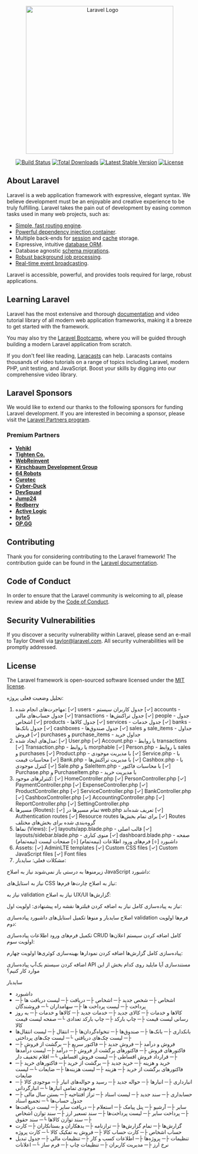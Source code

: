 <p align="center"><a href="https://laravel.com" target="_blank"><img src="https://raw.githubusercontent.com/laravel/art/master/logo-lockup/5%20SVG/2%20CMYK/1%20Full%20Color/laravel-logolockup-cmyk-red.svg" width="400" alt="Laravel Logo"></a></p>

<p align="center">
<a href="https://github.com/laravel/framework/actions"><img src="https://github.com/laravel/framework/workflows/tests/badge.svg" alt="Build Status"></a>
<a href="https://packagist.org/packages/laravel/framework"><img src="https://img.shields.io/packagist/dt/laravel/framework" alt="Total Downloads"></a>
<a href="https://packagist.org/packages/laravel/framework"><img src="https://img.shields.io/packagist/v/laravel/framework" alt="Latest Stable Version"></a>
<a href="https://packagist.org/packages/laravel/framework"><img src="https://img.shields.io/packagist/l/laravel/framework" alt="License"></a>
</p>

## About Laravel

Laravel is a web application framework with expressive, elegant syntax. We believe development must be an enjoyable and creative experience to be truly fulfilling. Laravel takes the pain out of development by easing common tasks used in many web projects, such as:

- [Simple, fast routing engine](https://laravel.com/docs/routing).
- [Powerful dependency injection container](https://laravel.com/docs/container).
- Multiple back-ends for [session](https://laravel.com/docs/session) and [cache](https://laravel.com/docs/cache) storage.
- Expressive, intuitive [database ORM](https://laravel.com/docs/eloquent).
- Database agnostic [schema migrations](https://laravel.com/docs/migrations).
- [Robust background job processing](https://laravel.com/docs/queues).
- [Real-time event broadcasting](https://laravel.com/docs/broadcasting).

Laravel is accessible, powerful, and provides tools required for large, robust applications.

## Learning Laravel

Laravel has the most extensive and thorough [documentation](https://laravel.com/docs) and video tutorial library of all modern web application frameworks, making it a breeze to get started with the framework.

You may also try the [Laravel Bootcamp](https://bootcamp.laravel.com), where you will be guided through building a modern Laravel application from scratch.

If you don't feel like reading, [Laracasts](https://laracasts.com) can help. Laracasts contains thousands of video tutorials on a range of topics including Laravel, modern PHP, unit testing, and JavaScript. Boost your skills by digging into our comprehensive video library.

## Laravel Sponsors

We would like to extend our thanks to the following sponsors for funding Laravel development. If you are interested in becoming a sponsor, please visit the [Laravel Partners program](https://partners.laravel.com).

### Premium Partners

- **[Vehikl](https://vehikl.com/)**
- **[Tighten Co.](https://tighten.co)**
- **[WebReinvent](https://webreinvent.com/)**
- **[Kirschbaum Development Group](https://kirschbaumdevelopment.com)**
- **[64 Robots](https://64robots.com)**
- **[Curotec](https://www.curotec.com/services/technologies/laravel/)**
- **[Cyber-Duck](https://cyber-duck.co.uk)**
- **[DevSquad](https://devsquad.com/hire-laravel-developers)**
- **[Jump24](https://jump24.co.uk)**
- **[Redberry](https://redberry.international/laravel/)**
- **[Active Logic](https://activelogic.com)**
- **[byte5](https://byte5.de)**
- **[OP.GG](https://op.gg)**

## Contributing

Thank you for considering contributing to the Laravel framework! The contribution guide can be found in the [Laravel documentation](https://laravel.com/docs/contributions).

## Code of Conduct

In order to ensure that the Laravel community is welcoming to all, please review and abide by the [Code of Conduct](https://laravel.com/docs/contributions#code-of-conduct).

## Security Vulnerabilities

If you discover a security vulnerability within Laravel, please send an e-mail to Taylor Otwell via [taylor@laravel.com](mailto:taylor@laravel.com). All security vulnerabilities will be promptly addressed.

## License

The Laravel framework is open-sourced software licensed under the [MIT license](https://opensource.org/licenses/MIT).

تحلیل وضعیت فعلی پروژه:
1. مهاجرت‌های انجام شده:
[✓] users - جدول کاربران سیستم
[✓] accounts - جدول حساب‌های مالی
[✓] transactions - جدول تراکنش‌ها
[✓] people - جدول اشخاص
[✓] products - جدول کالاها
[✓] services - جدول خدمات
[✓] banks - جدول بانک‌ها
[✓] cashboxes - جدول صندوق‌ها
[✓] sales و sale_items - جداول فروش
[✓] purchases و purchase_items - جداول خرید
2. مدل‌های ایجاد شده:
[✓] User.php
[✓] Account.php - با روابط transactions
[✓] Transaction.php - با روابط morphable
[✓] Person.php - با روابط sales و purchases
[✓] Product.php - با مدیریت موجودی
[✓] Service.php - با محاسبات قیمت
[✓] Bank.php - با مدیریت تراکنش‌ها
[✓] Cashbox.php - با کنترل موجودی
[✓] Sale.php و SaleItem.php - با محاسبات فاکتور
[✓] Purchase.php و PurchaseItem.php - با مدیریت خرید
3. کنترلرهای موجود:
[✓] HomeController.php
[✓] PersonController.php
[✓] PaymentController.php
[✓] ExpenseController.php
[✓] ProductController.php
[✓] ServiceController.php
[✓] BankController.php
[✓] CashboxController.php
[✓] AccountingController.php
[✓] ReportController.php
[✓] SettingController.php
4. مسیرها (Routes):
[✓] تمام مسیرها در web.php تعریف شده‌اند
[✓] Authentication routes
[✓] Resource routes برای تمام بخش‌ها
[✓] Routes گروه‌بندی شده برای بخش‌های مختلف
5. نماها (Views):
[✓] layouts/app.blade.php - قالب اصلی
[✓] layouts/sidebar.blade.php - منوی کناری
[✓] dashboard.blade.php - صفحه داشبورد
[÷] فرم‌های ورود اطلاعات (نیمه‌تمام)
[÷] صفحات لیست (نیمه‌تمام)
6. Assets:
[✓] AdminLTE templates
[✓] Custom CSS files
[✓] Custom JavaScript files
[✓] Font files
7. مشکلات فعلی:
سایدبار:

زیرمنوها به درستی باز نمی‌شوند
نیاز به اصلاح JavaScript
داشبورد:

نیاز به استایل‌های CSS
نیاز به اصلاح چارت‌ها
فرم‌ها:

نیاز به validation
نیاز به اصلاح UX/UI
گزارش‌ها:

نیاز به پیاده‌سازی کامل
نیاز به اضافه کردن فیلترها
نقشه راه پیشنهادی:
اولویت اول:

اصلاح سایدبار و منوها
تکمیل استایل‌های داشبورد
پیاده‌سازی validation فرم‌ها
اولویت دوم:

تکمیل فرم‌های ورود اطلاعات
پیاده‌سازی CRUD کامل
اضافه کردن سیستم اعلان‌ها
اولویت سوم:

پیاده‌سازی کامل گزارش‌ها
اضافه کردن نمودارها
بهینه‌سازی کوئری‌ها
اولویت چهارم:

اضافه کردن سیستم بک‌آپ
پیاده‌سازی API
مستندسازی
آیا مایلید روی کدام بخش از این موارد کار کنیم؟


سایدبار 
- داشبورد
- اشخاص
  ├─ شخص جدید
  ├─ اشخاص
  ├─ دریافت
  ├─ لیست دریافت ها
  ├─ پرداخت
  ├─ لیست پرداخت ها
  ├─ سهامداران
  └─ فروشندگان
- کالاها و خدمات
  ├─ کالای جدید
  ├─ خدمات جدید
  ├─ کالاها و خدمات
  ├─ به روز رسانی لیست قیمت
  ├─ چاپ بارکد
  ├─ چاپ بارکد تعدادی
  └─ صفحه لیست قیمت کالا
- بانکداری
  ├─ بانک‌ها
  ├─ صندوق‌ها
  ├─ تنخواه‌گردان‌ها
  ├─ انتقال
  ├─ لیست انتقال‌ها
  ├─ لیست چک‌های دریافتی
  └─ لیست چک‌های پرداختی
- فروش و درآمد
  ├─ فروش جدید
  ├─ فاکتور سریع
  ├─ برگشت از فروش
  ├─ فاکتورهای فروش
  ├─ فاکتورهای برگشت از فروش
  ├─ درآمد
  ├─ لیست درآمدها
  ├─ قرارداد فروش اقساطی
  ├─ لیست فروش اقساطی
  └─ اقلام تخفیف دار
- خرید و هزینه
  ├─ خرید جدید
  ├─ برگشت از خرید
  ├─ فاکتورهای خرید
  ├─ فاکتورهای برگشت از خرید
  ├─ هزینه
  ├─ لیست هزینه‌ها
  ├─ ضایعات
  └─ لیست ضایعات
- انبارداری
  ├─ انبارها
  ├─ حواله جدید
  ├─ رسید و حواله‌های انبار
  ├─ موجودی کالا
  ├─ موجودی تمامی انبارها
  └─ انبارگردانی
- حسابداری
  ├─ سند جدید
  ├─ لیست اسناد
  ├─ تراز افتتاحیه
  ├─ بستن سال مالی
  ├─ جدول حساب‌ها
  └─ تجمیع اسناد
- سایر
  ├─ آرشیو
  ├─ پنل پیامک
  ├─ استعلام
  ├─ دریافت سایر
  ├─ لیست دریافت‌ها
  ├─ پرداخت سایر
  ├─ لیست پرداخت‌ها
  ├─ سند تسعیر ارز
  ├─ سند توازن اشخاص
  ├─ سند توازن کالاها
  └─ سند حقوق
- گزارش‌ها
  ├─ تمام گزارش‌ها
  ├─ ترازنامه
  ├─ بدهکاران و بستانکاران
  ├─ کارت حساب اشخاص
  ├─ کارت حساب کالا
  ├─ فروش به تفکیک کالا
  └─ کارت پروژه
- تنظیمات
  ├─ پروژه‌ها
  ├─ اطلاعات کسب و کار
  ├─ تنظیمات مالی
  ├─ جدول تبدیل نرخ ارز
  ├─ مدیریت کاربران
  ├─ تنظیمات چاپ
  ├─ فرم ساز
  └─ اعلانات
